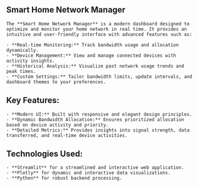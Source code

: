 ## Smart Home Network Manager
    The **Smart Home Network Manager** is a modern dashboard designed to optimize and monitor your home network in real time. It provides an intuitive and user-friendly interface with advanced features such as:
    
    - **Real-time Monitoring:** Track bandwidth usage and allocation dynamically.
    - **Device Management:** View and manage connected devices with activity insights.
    - **Historical Analysis:** Visualize past network usage trends and peak times.
    - **Custom Settings:** Tailor bandwidth limits, update intervals, and dashboard themes to your preferences.
    
## Key Features:
    - **Modern UI:** Built with responsive and elegant design principles.
    - **Dynamic Bandwidth Allocation:** Ensures prioritized allocation based on device activity and priority.
    - **Detailed Metrics:** Provides insights into signal strength, data transferred, and real-time device activities.
    
## Technologies Used:
    - **Streamlit** for a streamlined and interactive web application.
    - **Plotly** for dynamic and interactive data visualizations.
    - **Python** for robust backend processing.